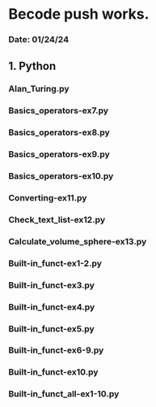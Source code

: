 # Becode push works.
### Date: 01/24/24

## 1. Python
### Alan_Turing.py
### Basics_operators-ex7.py
### Basics_operators-ex8.py
### Basics_operators-ex9.py
### Basics_operators-ex10.py
### Converting-ex11.py
### Check_text_list-ex12.py
### Calculate_volume_sphere-ex13.py

### Built-in_funct-ex1-2.py
### Built-in_funct-ex3.py
### Built-in_funct-ex4.py
### Built-in_funct-ex5.py
### Built-in_funct-ex6-9.py
### Built-in_funct-ex10.py
### Built-in_funct_all-ex1-10.py
